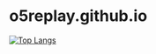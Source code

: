 # o5replay.github.io
[![Top Langs](https://github-readme-stats.vercel.app/api/top-langs/?username=o5replay&layout=compact)](https://github.com/o5replay/github-readme-stats)
